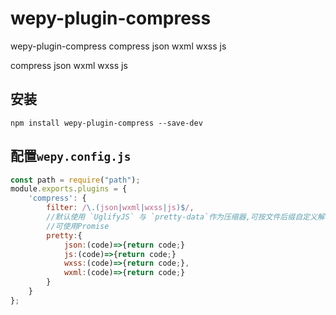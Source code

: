 # wepy-plugin-compress
wepy-plugin-compress compress json wxml wxss js

compress json wxml wxss js

## 安装

```
npm install wepy-plugin-compress --save-dev
```

## 配置`wepy.config.js`

```js
const path = require("path");
module.exports.plugins = {
    'compress': {
        filter: /\.(json|wxml|wxss|js)$/,
        //默认使用 `UglifyJS` 与 `pretty-data`作为压缩器,可按文件后缀自定义解析器
        //可使用Promise
        pretty:{
            json:(code)=>{return code;}
            js:(code)=>{return code;}
            wxss:(code)=>{return code;},
            wxml:(code)=>{return code;}
        }
    }
};
```